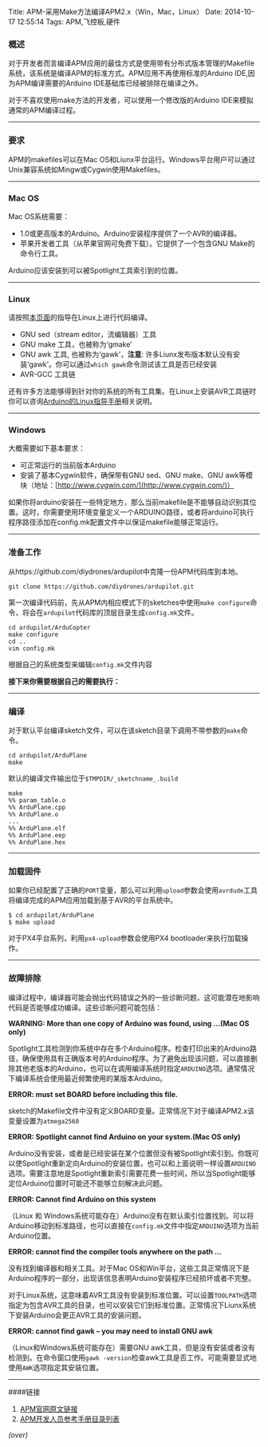Title: APM-采用Make方法编译APM2.x（Win，Mac，Linux）
Date: 2014-10-17 12:55:14 
Tags: APM,飞控板,硬件

### 概述 ###
<!-- PELICAN_BEGIN_SUMMARY -->
对于开发者而言编译APM应用的最佳方式是使用带有分布式版本管理的Makefile系统，该系统是编译APM的标准方式。APM应用不再使用标准的Arduino IDE,因为APM编译需要的Arduino IDE基础库已经被排除在编译之外。

对于不喜欢使用make方法的开发者，可以使用一个修改版的Arduino IDE来模拟通常的APM编译过程。
<!-- PELICAN_END_SUMMARY -->

----------
### 要求 ###
APM的makefiles可以在Mac OS和Liunx平台运行。Windows平台用户可以通过Unix兼容系统如Mingw或Cygwin使用Makefiles。

----------
### Mac OS ###
Mac OS系统需要：

- 1.0或更高版本的Arduino。Arduino安装程序提供了一个AVR的编译器。
- 苹果开发者工具（从苹果官网可免费下载）。它提供了一个包含GNU Make的命令行工具。

Arduino应该安装到可以被Spotlight工具索引到的位置。

----------
### Linux ###
请按照[本页面]({filename}2014-09-10-APM-Linux平台上用Make方法编译APM2.x.md)的指导在Linux上进行代码编译。

- GNU sed（stream editor，流编辑器）工具
- GNU make 工具，也被称为‘gmake’
- GNU awk 工具, 也被称为‘gawk’，**注意**: 许多Liunx发布版本默认没有安装‘gawk’。你可以通过`which gawk`命令测试该工具是否已经安装
- AVR-GCC 工具链

还有许多方法能够得到针对你的系统的所有工具集。在Linux上安装AVR工具链时你可以咨询[Arduino的Linux指导手册](http://playground.arduino.cc/learning/linux)相关说明。

----------
### Windows ###
大概需要如下基本要求：

- 可正常运行的当前版本Arduino
- 安装了基本Cygwin软件，确保带有GNU sed、GNU make、GNU awk等模块（地址：[http://www.cygwin.com/](http://www.cygwin.com/)）

如果你将arduino安装在一些特定地方，那么当前makefile是不能够自动识别其位置。这时，你需要使用环境变量定义一个ARDUINO路径，或者将arduino可执行程序路径添加在config.mk配置文件中以保证makefile能够正常运行。

----------
### 准备工作 ###
从https://github.com/diydrones/ardupilot中克隆一份APM代码库到本地。

```
git clone https://github.com/diydrones/ardupilot.git
```

第一次编译代码前，先从APM内相应模式下的sketches中使用`make configure`命令，将会在`ardupilot`代码库的顶层目录生成`config.mk`文件。

```
cd ardupilot/ArduCopter
make configure
cd ..
vim config.mk
```

根据自己的系统类型来编辑`config.mk`文件内容

**接下来你需要根据自己的需要执行：**

----------
### 编译 ###
对于默认平台编译sketch文件，可以在该sketch目录下调用不带参数的`make`命令。

```
cd ardupilot/ArduPlane
make
```

默认的编译文件输出位于`$TMPDIR/_sketchname_.build`

```
make
%% param_table.o
%% ArduPlane.cpp
%% ArduPlane.o
...
%% ArduPlane.elf
%% ArduPlane.eep
%% ArduPlane.hex
```


----------
### 加载固件 ###
如果你已经配置了正确的`PORT`变量，那么可以利用`upload`参数会使用`avrdude`工具将编译完成的APM应用加载到基于AVR的平台系统中。

```
$ cd ardupilot/ArduPlane
$ make upload
```

对于PX4平台系列，利用`px4-upload`参数会使用PX4 bootloader来执行加载操作。

----------
### 故障排除 ###
编译过程中，编译器可能会抛出代码错误之外的一些诊断问题，这可能潜在地影响代码是否能够成功编译。这些诊断问题可能包括：

**WARNING: More than one copy of Arduino was found, using …(Mac OS only)**

Spotlight工具检测到你系统中存在多个Arduino程序。检查打印出来的Arduino路径，确保使用具有正确版本号的Arduino程序。为了避免出现该问题，可以直接删除其他老版本的Arduino，也可以在调用编译系统时指定`ARDUINO`选项。通常情况下编译系统会使用最近频繁使用的某版本Arduino。

**ERROR: must set BOARD before including this file.**

sketch的Makefile文件中没有定义BOARD变量。正常情况下对于编译APM2.x该变量设置为`atmega2560`

**ERROR: Spotlight cannot find Arduino on your system.(Mac OS only)**

Arduino没有安装，或者是已经安装在某个位置但没有被Spotlight索引到。你既可以使Spotlight重新定向Arduino的安装位置，也可以和上面说明一样设置`ARDUINO`选项。需要注意地是Spotlight重新索引需要花费一些时间，所以当Spotlight能够定位Arduino位置时可能还不能够立刻解决此问题。

**ERROR: Cannot find Arduino on this system**

（Linux 和 Windows系统可能存在）Arduino没有在默认索引位置找到。可以将Arduino移动到标准路径，也可以直接在`config.mk`文件中指定`ARDUINO`选项为当前Arduino位置。

**ERROR: cannot find the compiler tools anywhere on the path …**

没有找到编译器和相关工具。对于Mac OS和Win平台，这些工具正常情况下是Arduino程序的一部分，出现该信息表明Arduino安装程序已经损坏或者不完整。

对于Linux系统，这意味着AVR工具没有安装到标准位置。可以设置`TOOLPATH`选项指定为包含AVR工具的目录，也可以安装它们到标准位置。正常情况下Liunx系统下安装Arduino会更正AVR工具的安装问题。

**ERROR: cannot find gawk – you may need to install GNU awk**

（Linux和Windows系统可能存在）需要GNU awk工具，但是没有安装或者没有检测到。在命令窗口使用`gawk -version`检查awk工具是否工作。可能需要显式地使用`AWK`选项指定其安装位置。

----------
####链接

1. [APM官网原文链接](http://dev.ardupilot.com/wiki/building_with_make/)
1. [APM开发人员参考手册目录列表]({filename}2014-08-29-APM-开发人员参考手册目录列表.md)

*(over)*